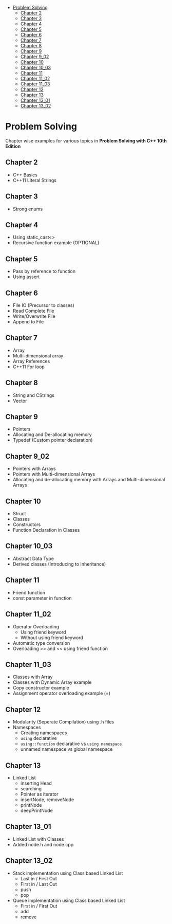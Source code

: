 - [Problem Solving](#Problem-Solving)
  - [Chapter 2](#Chapter-2)
  - [Chapter 3](#Chapter-3)
  - [Chapter 4](#Chapter-4)
  - [Chapter 5](#Chapter-5)
  - [Chapter 6](#Chapter-6)
  - [Chapter 7](#Chapter-7)
  - [Chapter 8](#Chapter-8)
  - [Chapter 9](#Chapter-9)
  - [Chapter 9_02](#Chapter-902)
  - [Chapter 10](#Chapter-10)
  - [Chapter 10_03](#Chapter-1003)
  - [Chapter 11](#Chapter-11)
  - [Chapter 11_02](#Chapter-1102)
  - [Chapter 11_03](#Chapter-1103)
  - [Chapter 12](#Chapter-12)
  - [Chapter 13](#Chapter-13)
  - [Chapter 13_01](#Chapter-1301)
  - [Chapter 13_02](#Chapter-1302)

# Problem Solving

Chapter wise examples for various topics in **Problem Solving with C++ 10th Edition**

## Chapter 2

- C++ Basics
- C++11 Literal Strings

## Chapter 3

- Strong enums

## Chapter 4

- Using static_cast<>
- Recursive function example (OPTIONAL)

## Chapter 5

- Pass by reference to function
- Using assert

## Chapter 6

- File IO (Precursor to classes)
- Read Complete File
- Write/Overwrite File
- Append to File

## Chapter 7

- Array
- Multi-dimensional array
- Array References
- C++11 For loop

## Chapter 8

- String and CStrings
- Vector

## Chapter 9

- Pointers
- Allocating and De-allocating memory
- Typedef (Custom pointer declaration)

## Chapter 9_02

- Pointers with Arrays
- Pointers with Multi-dimensional Arrays
- Allocating and de-allocating memory with Arrays and Multi-dimensional Arrays

## Chapter 10

- Struct
- Classes
- Constructors
- Function Declaration in Classes

## Chapter 10_03

- Abstract Data Type
- Derived classes (Introducing to Inheritance)

## Chapter 11

- Friend function
- const parameter in function

## Chapter 11_02

- Operator Overloading
  - Using friend keyword
  - Without using friend keyword
- Automatic type conversion
- Overloading >> and  << using friend function

## Chapter 11_03

- Classes with Array
- Classes with Dynamic Array example
- Copy constructor example
- Assignment operator overloading example (=)

## Chapter 12

- Modularity (Seperate Compilation) using .h files
- Namespaces
  - Creating namespaces
  - `using` declarative
  - `using::function` declarative vs `using namespace`
  - unnamed namespace vs global namespace

## Chapter 13

- Linked List
  - inserting Head
  - searching
  - Pointer as iterator
  - insertNode, removeNode
  - printNode
  - deepPrintNode

## Chapter 13_01

- Linked List with Classes
- Added node.h and node.cpp

## Chapter 13_02

- Stack implementation using Class based Linked List
  - Last in / First Out 
  - First in / Last Out
  - push
  - pop
- Queue implementation using Class based Linked List
  - First in / First Out
  - add
  - remove
